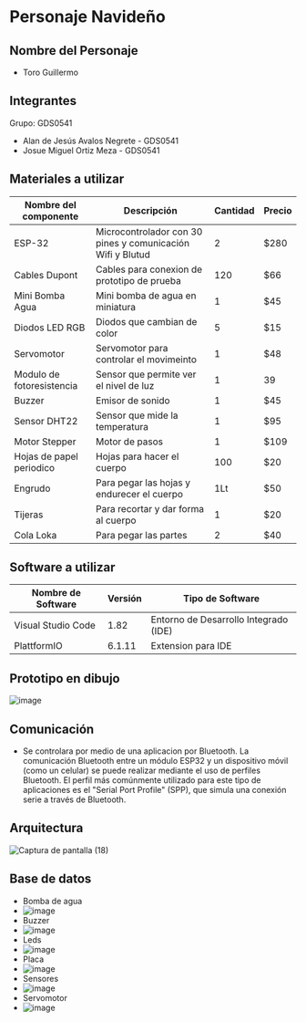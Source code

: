 # Personaje Navideño

## Nombre del Personaje

- Toro Guillermo

## Integrantes

Grupo: GDS0541
- Alan de Jesús Avalos Negrete - GDS0541
- Josue Miguel Ortiz Meza - GDS0541

## Materiales a utilizar
|Nombre del componente|Descripción|Cantidad|Precio|
|-|-|-|-|
|ESP-32|Microcontrolador con 30 pines y comunicación Wifi y Blutud|2|$280|
|Cables Dupont|Cables para conexion de prototipo de prueba|120|$66|
|Mini Bomba Agua|Mini bomba de agua en miniatura|1|$45|
|Diodos LED RGB|Diodos que cambian de color|5|$15|
|Servomotor|Servomotor para controlar el movimeinto|1|$48|
|Modulo de fotoresistencia|Sensor que permite ver el nivel de luz|1|39|
|Buzzer|Emisor de sonido|1|$45|
|Sensor DHT22|Sensor que mide la temperatura|1|$95|
|Motor Stepper|Motor de pasos|1|$109|
|Hojas de papel periodico|Hojas para hacer el cuerpo|100|$20|
|Engrudo|Para pegar las hojas y endurecer el cuerpo|1Lt|$50|
|Tijeras|Para recortar y dar forma al cuerpo|1|$20|
|Cola Loka|Para pegar las partes|2|$40|

## Software a utilizar
|Nombre de Software|Versión|Tipo de Software|
|-|-|-|
|Visual Studio Code|1.82|Entorno de Desarrollo Integrado (IDE)|
|PlattformIO|6.1.11|Extension para IDE|

## Prototipo en dibujo

![image](https://github.com/aalan-aavalos/PersonajeNav/assets/116679215/32d2544f-2a58-4322-bae4-2c7517d0146e)

## Comunicación

- Se controlara por medio de una aplicacion por Bluetooth. La comunicación Bluetooth entre un módulo ESP32 y un dispositivo móvil (como un celular) se puede realizar mediante el uso de perfiles Bluetooth. El perfil más comúnmente utilizado para este tipo de aplicaciones es el "Serial Port Profile" (SPP), que simula una conexión serie a través de Bluetooth.

## Arquitectura

![Captura de pantalla (18)](https://github.com/aalan-aavalos/PersonajeNav/assets/109251541/fa0d3f12-f3bd-4211-abf2-e78c6897754b)

## Base de datos

- Bomba de agua
- ![image](https://github.com/aalan-aavalos/PersonajeNav/assets/116679215/ecc48992-5650-420d-bf83-294796c55e06)
- Buzzer
- ![image](https://github.com/aalan-aavalos/PersonajeNav/assets/116679215/409b4f07-0b4d-4407-9738-139798eb7a51)
- Leds
- ![image](https://github.com/aalan-aavalos/PersonajeNav/assets/116679215/6f0f1d95-dc5d-4e19-a3bd-c13c336afb1c)
- Placa
- ![image](https://github.com/aalan-aavalos/PersonajeNav/assets/116679215/9feb79c6-66ac-4ee8-af1e-4b976aaf385a)
- Sensores
- ![image](https://github.com/aalan-aavalos/PersonajeNav/assets/116679215/9cdc9daa-8fa3-47a4-a0ae-4f52dcfe58c2)
- Servomotor
- ![image](https://github.com/aalan-aavalos/PersonajeNav/assets/116679215/3447ca24-2c3a-431d-80d6-92c19ee94765)

